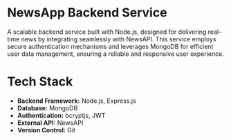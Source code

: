 # NewsApp Backend Service
A scalable backend service built with Node.js, designed for delivering real-time news by integrating seamlessly with NewsAPI. This service employs secure authentication mechanisms and leverages MongoDB for efficient user data management, ensuring a reliable and responsive user experience.

# Tech Stack
- **Backend Framework:** Node.js, Express.js
- **Database:** MongoDB
- **Authentication:** bcryptjs, JWT
- **External API:** NewsAPI
- **Version Control:** Git


